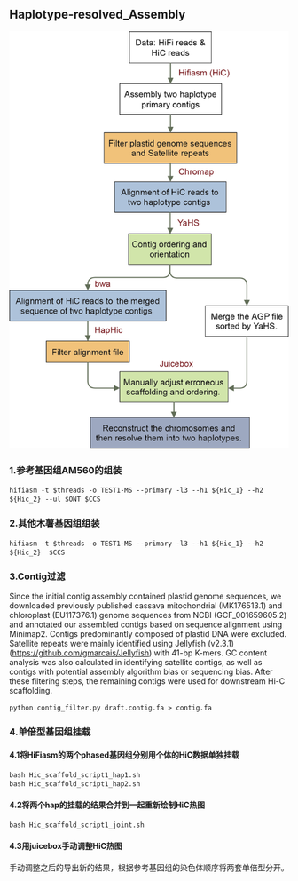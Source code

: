 ## Haplotype-resolved_Assembly

![Genome_assemblu](./Genome_aseembly_pipeline.png)

### 1.参考基因组AM560的组装

```shell
hifiasm -t $threads -o TEST1-MS --primary -l3 --h1 ${Hic_1} --h2 ${Hic_2} --ul $ONT $CCS
```



### 2.其他木薯基因组组装

```shell
hifiasm -t $threads -o TEST1-MS --primary -l3 --h1 ${Hic_1} --h2 ${Hic_2}  $CCS
```



### 3.Contig过滤
Since the initial contig assembly contained plastid genome sequences, we downloaded previously published cassava mitochondrial (MK176513.1) and chloroplast (EU117376.1) genome sequences from NCBI (GCF_001659605.2) and annotated our assembled contigs based on sequence alignment using Minimap2. Contigs predominantly composed of plastid DNA were excluded. Satellite repeats were mainly identified using Jellyfish (v2.3.1) (https://github.com/gmarcais/Jellyfish) with 41-bp K-mers. GC content analysis was also calculated in identifying satellite contigs, as well as contigs with potential assembly algorithm bias or sequencing bias. After these filtering steps, the remaining contigs were used for downstream Hi-C scaffolding.

```
python contig_filter.py draft.contig.fa > contig.fa
```



### 4.单倍型基因组挂载

#### 4.1将HiFiasm的两个phased基因组分别用个体的HiC数据单独挂载

```shell
bash Hic_scaffold_script1_hap1.sh
bash Hic_scaffold_script1_hap2.sh
```

#### 4.2将两个hap的挂载的结果合并到一起重新绘制HiC热图

```shell
bash Hic_scaffold_script1_joint.sh
```

#### 4.3用juicebox手动调整HiC热图

手动调整之后的导出新的结果，根据参考基因组的染色体顺序将两套单倍型分开。
